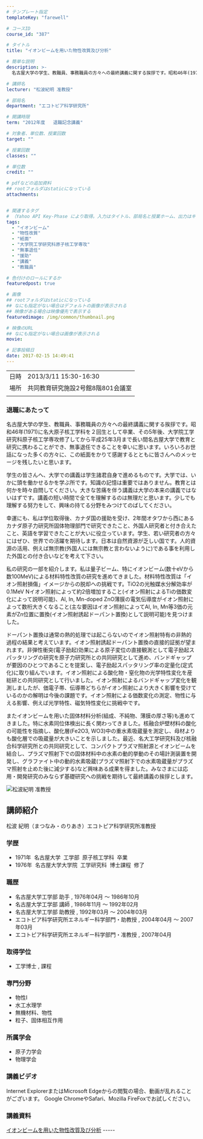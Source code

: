 ```yaml
---
# テンプレート指定
templateKey: "farewell"

# コースID
course_id: "387"

# タイトル
title: "イオンビームを用いた物性改質及び分析"

# 簡単な説明
description: >-
  名古屋大学の学生、教職員、事務職員の方々への最終講義に関する挨拶です。昭和46年(1971)に名大原子核工学科を２回生として卒業、その5年後、大学院工学研究科原子核工学専攻修了してから平成25年3月まで長い間名古屋大学で教育と研究に携わることができ、無事退任できることを幸いに思います。いろいろお世話になった多くの方々に、この紙面をかりて感謝するとともに皆さんへのメッセージを残したいと思います。 ....

# 講師名
lecturer: "松波紀明 准教授"

# 部局名
department: "エコトピア科学研究所"

# 開講時限
term: "2012年度	退職記念講義"

# 対象者、単位数、授業回数
target: ""

# 授業回数
classes: ""

# 単位数
credit: ""

# pdfなどの追加資料
## rootフォルダはstaticになっている
attachments:


# 関連するタグ
# （Yahoo API Key-Phase により取得。入力はタイトル、部局名と授業ホーム、出力はキーフレーズ（tags））
tags:
  - "イオンビーム"
  - "物性改質"
  - "紙面"
  - "大学院工学研究科原子核工学専攻"
  - "無事退任"
  - "援助"
  - "講義"
  - "教職員"

# 色付けのロールにするか
featuredpost: true

# 画像
## rootフォルダはstaticになっている
## なにも指定がない場合はデフォルトの画像が表示される
## 映像がある場合は映像優先で表示する
featuredimage: /img/common/thumbnail.png

# 映像のURL
## なにも指定がない場合は画像が表示される
movie: 

# 記事投稿日
date: 2017-02-15 14:49:41
---
```


|   |   |
|---|---|
| 日時 | 2013/3/11  15:30-16:30 |
| 場所 | 共同教育研究施設2号館8階801会議室 |
|   |   |


### 退職にあたって

名古屋大学の学生、教職員、事務職員の方々への最終講義に関する挨拶です。昭和46年(1971)に名大原子核工学科を２回生として卒業、その5年後、大学院工学研究科原子核工学専攻修了してから平成25年3月まで長い間名古屋大学で教育と研究に携わることができ、無事退任できることを幸いに思います。いろいろお世話になった多くの方々に、この紙面をかりて感謝するとともに皆さんへのメッセージを残したいと思います。

学生の皆さんへ、大学での講義は学生諸君自身で進めるものです。大学では、いかに頭を働かせるかを学ぶ所です。知識の記憶は重要ではありません。教育とは何かを時々自問してください。大きな苦痛を伴う講義は大学の本来の講義ではないはずです。講義の短い時間で全てを理解するのは無理だと思います。少しでも理解する努力をして、興味の持てる分野をみつけてのばしてください。

幸運にも、私は学位取得後、カナダ国の援助を受け、2年間オタワから西にあるカナダ原子力研究所固体物理部門で研究できたこと、外国人研究者と付き合えたこと、英語を学習できたことが大いに役立っています。学生、若い研究者の方々にはぜひ、世界での活躍を期待します。日本は自然資源が乏しい国です。人的資源の活用、例えば無宗教(外国人には無宗教と言わないように)である事を利用した外国との付き合いなどを考えて下さい。

私の研究の一部を紹介します。私は量子ビーム、特にイオンビーム(数十eVから数100MeV)による材料特性改質の研究を進めてきました。材料特性改質は「イオン照射損傷」イメージからの脱却への挑戦です。TiO2の光触媒水分解効率が0.1MeV Nイオン照射によって約2倍増加すること(イオン照射によるTiの価数変化によって説明可能)、Al, In, Mn-doped ZnO薄膜の電気伝導度がイオン照射によって数桁大きくなること(主な要因はイオン照射によってAl, In, Mn等3価の元素がZn位置に置換(イオン照射誘起ドーパント置換)として説明可能)を見つけました。

ドーパント置換は通常の熱的処理では起こらないのでイオン照射特有の非熱的過程の結果と考えています。イオン照射誘起ドーパント置換の直接的証拠が望まれます。非弾性衝突(電子励起)効果による原子変位の直接観測として電子励起スパッタリングの研究を原子力研究所との共同研究として進め、バンドギャップが要因のひとつであることを提案し、電子励起スパッタリング率の定量化(定式化)に取り組んでいます。イオン照射による酸化物・窒化物の光学特性変化を産総研との共同研究として行いました。イオン照射によるバンドギャップ変化を観測しましたが、価電子帯、伝導帯どちらがイオン照射により大きく影響を受けているのかの解明は今後の課題です。イオン照射による価数変化の測定、物性に与える影響、例えば光学特性、磁気特性変化に挑戦中です。

またイオンビームを用いた固体材料分析(組成、不純物、薄膜の厚さ等)も進めてきました。特に水素同位体検出に長く関わってきました。核融合炉壁材料の酸化の可能性を指摘し、酸化層(Fe2O3, WO3)中の重水素吸蔵量を測定し、母材よりも酸化層での吸蔵量が大きいことを示しました。最近、名大工学研究科及び核融合科学研究所との共同研究として、コンパクトプラズマ照射源とイオンビームを結合し、プラズマ照射下での固体材料中の水素の動的挙動のその場計測装置を開発し、グラファイト中の動的水素吸蔵(プラズマ照射下での水素吸蔵量がプラズマ照射を止めた後に減少する)など興味ある成果を得ました。みなさまには応用・開発研究のみならず基礎研究への挑戦を期待して最終講義の挨拶とします。


![松波紀明 准教授](https://ocw.nagoya-u.jp/files/387/s_H24matsunami_facephoto.resize.jpg) 
## 講師紹介

松波 紀明（まつなみ・のりあき）エコトピア科学研究所准教授

### 学歴

* 1971年  名古屋大学  工学部  原子核工学科  卒業
* 1976年  名古屋大学大学院  工学研究科  博士課程  修了

### 職歴

* 名古屋大学工学部 助手 , 1976年04月 〜 1986年10月
* 名古屋大学工学部 講師 , 1986年11月 〜 1992年02月
* 名古屋大学工学部 助教授 , 1992年03月 〜 2004年03月
* エコトピア科学研究所エネルギー科学部門・助教授 , 2004年04月 〜 2007年03月
* エコトピア科学研究所エネルギー科学部門・准教授 , 2007年04月

### 取得学位

* 工学博士 , 課程

### 専門分野

* 物性I
* 水工水理学
* 無機材料、物性
* 粒子、固体相互作用

### 所属学会

* 原子力学会
* 物理学会


### 講義ビデオ


Internet ExplorerまたはMicrosoft Edgeからの閲覧の場合、動画が乱れることがございます。
Google ChromeやSafari、Mozilla FireFoxでお試しください。

### 講義資料

[イオンビームを用いた物性改質及び分析](https://ocw.nagoya-u.jp/files/387/AllH24matsunamiLL_materials_syuusei.pdf) -----